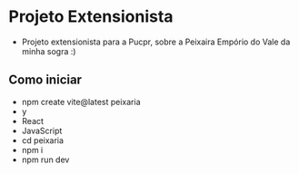 # Projeto Extensionista
- Projeto extensionista para a Pucpr, sobre a Peixaira Empório do Vale da minha sogra :)

## Como iniciar
- npm create vite@latest peixaria 
- y
- React
- JavaScript
- cd peixaria
- npm i
- npm run dev
